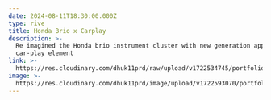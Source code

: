 ```yaml
---
date: 2024-08-11T18:30:00.000Z
type: rive
title: Honda Brio x Carplay
description: >-
  Re imagined the Honda brio instrument cluster with new generation apple
  car-play element
link: >-
  https://res.cloudinary.com/dhuk11prd/raw/upload/v1722534745/portfolio-tina/brio%20x%20carplay/brio-carplay_felmg1.riv
image: >-
  https://res.cloudinary.com/dhuk11prd/image/upload/v1722593070/portfolio-tina/brio%20x%20carplay/wide-4-min_csa9gu.png
---
```



